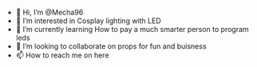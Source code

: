 - 👋 Hi, I’m @Mecha96
- 👀 I’m interested in Cosplay lighting with LED
- 🌱 I’m currently learning How to pay a much smarter person to program leds
- 💞️ I’m looking to collaborate on props for fun and buisness 
- 📫 How to reach me on here 

<!---
Mecha96/Mecha96 is a ✨ special ✨ repository because its `README.md` (this file) appears on your GitHub profile.
You can click the Preview link to take a look at your changes.
--->
